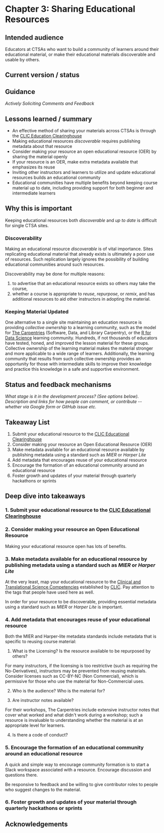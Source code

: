 # Chapter 3: Sharing Educational Resources

## Intended audience	

Educators at CTSAs who want to build a community of learners around their educational material, or make their educational materials discoverable and usable by others.

## Current version / status	



## Guidance 

*Actively Soliciting Comments and Feedback*

## Lessons learned / summary	

- An effective method of sharing your materials across CTSAs is through the [CLIC Education Clearinghouse](https://clic-ctsa.org/education)
- Making educational resources *discoverable* requires publishing metadata about that resource
- Consider making your resource an open educational resource (OER) by sharing the material openly
- If your resource is an OER, make extra metadata available that emphasizes its reuse
- Inviting other instructors and learners to utilize and update educational resources builds an educational community
- Educational communities have multiple benefits beyond keeping course material up to date, including providing support for both beginner and intermediate learners

## Why this is important	

Keeping educational resources both *discoverable* and *up to date* is difficult for single CTSA sites.

### Discoverability

Making an educational resource *discoverable* is of vital importance. Sites replicating educational material that already exists is ultimately a poor use of resources. Such replication largely ignores the possibility of building educational communities around such resources.

Discoverability may be done for multiple reasons: 

1. to advertise that an educational resource exists so others may take the course, 
2. whether a course is appropriate to *reuse*, *repurpose*, or *remix*, and has additional resources to aid other instructors in adopting the material.

### Keeping Material Updated

One alternative to a single site maintaining an education resource is providing *collective ownership* to a learning community, such as the model for [The Carpentries](http://carpentries.org/) (Software, Data, and Library Carpentry), or the [R for Data Science](https://www.rfordatasci.com/) learning community. Hundreds, if not thousands of educators have tested, honed, and improved the lesson material for these groups. Collective ownership of the learning material makes the material stronger and more applicable to a wide range of learners. Additionally, the learning community that results from such collective ownership provides an opportunity for those with intermediate skills to improve their knowledge and practice this knowledge in a safe and supportive environment. 

## Status and feedback mechanisms	

*What stage is it in the development process? (See options below). Description and links for how people can comment, or contribute -- whether via Google form or GitHub issue etc.*

## Takeaway List	

1. Submit your educational resource to the [CLIC Educational Clearinghouse](https://clic-ctsa.org/education)
2. Consider making your resource an Open Educational Resource (OER)
3. Make metadata available for an educational resource available by publishing metadata using a standard such as *MIER* or *Harper Lite*
4. Add metadata that encourages reuse of your educational resource
5. Encourage the formation of an educational community around an educational resource 
6. Foster growth and updates of your material through quarterly hackathons or sprints

## Deep dive into takeaways	

### 1. Submit your educational resource to the [CLIC Educational Clearinghouse](https://clic-ctsa.org/education)

### 2. Consider making your resource an Open Educational Resource

Making your educational resource open has lots of benefits. 

### 3. Make metadata available for an educational resource by publishing metadata using a standard such as *MIER* or *Harper Lite*

At the very least, map your educational resource to the [Clinical and Translational Science Competencies](https://clic-ctsa.org/education/competencies) established by [CLIC](https://clic-ctsa.org/). Pay attention to the tags that people have used here as well.

In order for your resource to be discoverable, providing essential metadata using a standard such as *MIER* or *Harper Lite* is important.

### 4. Add metadata that encourages reuse of your educational resource

Both the MIER and Harper-lite metadata standards include metadata that is specific to reusing course material:

1. What is the Licensing? Is the resource available to be repurposed by others?

For many instructors, if the licensing is too restrictive (such as requiring the No-Derivatives), instructors may be prevented from reusing materials. Consider licenses such as CC-BY-NC (Non Commercial), which is permissive for those who use the material for Non-Commercial uses.

2. Who is the audience? Who is the material for?

3. Are instructor notes available? 

For their workshops, The Carpentries include extensive instructor notes that cover what worked and what didn't work during a workshop; such a resource is invaluable to understanding whether the material is at an appropriate level for learners.
 
4. Is there a code of conduct? 

### 5. Encourage the formation of an educational community around an educational resource 

A quick and simple way to encourage community formation is to start a Slack workspace associated with a resource. Encourage discussion and questions there.

Be responsive to feedback and be willing to give contributor roles to people who suggest changes to the material.

### 6. Foster growth and updates of your material through quarterly hackathons or sprints


## Acknowledgements
